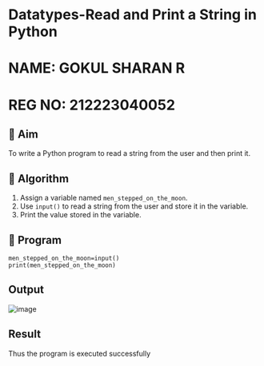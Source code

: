 # Datatypes-Read and Print a String in Python
# NAME: GOKUL SHARAN R
# REG NO: 212223040052


## 🎯 Aim
To write a Python program to read a string from the user and then print it.

## 🧠 Algorithm
1. Assign a variable named `men_stepped_on_the_moon`.
2. Use `input()` to read a string from the user and store it in the variable.
3. Print the value stored in the variable.

## 🧾 Program
```
men_stepped_on_the_moon=input()
print(men_stepped_on_the_moon)
```

## Output
![image](https://github.com/user-attachments/assets/f3d55b9f-5ff4-47ae-8d79-9281ac2ab951)


## Result
Thus the program is executed successfully
